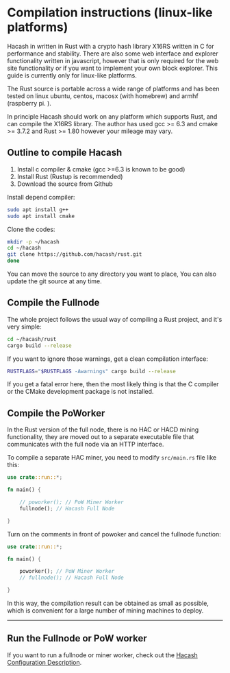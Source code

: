 # Compilation instructions (linux-like platforms)

Hacash in written in Rust with a crypto hash library X16RS written in C for performance and stability.
There are also some web interface and explorer functionality written in javascript, however that is
only required for the web site functionality or if you want to implement your own block explorer.
This guide is currently only for linux-like platforms.

The Rust source is portable across a wide range of platforms and has been tested
on linux ubuntu, centos, macosx (with homebrew) and armhf (raspberry pi. ).

In principle Hacash should work on any platform which supports Rust, and can compile the
X16RS library.  The author has used gcc >= 6.3 and cmake >= 3.7.2 and Rust >= 1.80 however your mileage may vary.

## Outline to compile Hacash

1. Install c compiler & cmake (gcc >=6.3 is known to be good)
2. Install Rust (Rustup is recommended)
3. Download the source from Github

Install depend compiler:

```bash
sudo apt install g++
sudo apt install cmake     
```

Clone the codes:

```bash
mkdir -p ~/hacash
cd ~/hacash
git clone https://github.com/hacash/rust.git
done
```

You can move the source to any directory you want to place, You can also update the git source at any time.

## Compile the Fullnode

The whole project follows the usual way of compiling a Rust project, and it's very simple:

```bash
cd ~/hacash/rust
cargo build --release
```

If you want to ignore those warnings, get a clean compilation interface:

```bash
RUSTFLAGS="$RUSTFLAGS -Awarnings" cargo build --release
```

If you get a fatal error here, then the most likely thing is that the C compiler or the CMake development package is not installed.

## Compile the PoWorker

In the Rust version of the full node, there is no HAC or HACD mining functionality, they are moved out to a separate executable file that communicates with the full node via an HTTP interface.

To compile a separate HAC miner, you need to modify `src/main.rs` file like this:

```rust
use crate::run::*;

fn main() {

    // poworker(); // PoW Miner Worker
    fullnode(); // Hacash Full Node

}
```

Turn on the comments in front of powoker and cancel the fullnode function:

```rust
use crate::run::*;

fn main() {

    poworker(); // PoW Miner Worker
    // fullnode(); // Hacash Full Node

}
```

In this way, the compilation result can be obtained as small as possible, which is convenient for a large number of mining machines to deploy.

---

## Run the Fullnode or PoW worker

If you want to run a fullnode or miner worker, check out the [Hacash Configuration Description](https://github.com/hacash/doc/blob/main/build/config_description.md).






